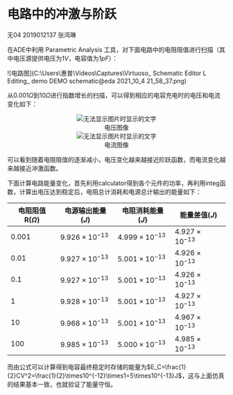 # 电路中的冲激与阶跃

无04  2019012137  张鸿琳

在ADE中利用 Parametric Analysis 工具，对下面电路中的电阻阻值进行扫描（其中电压源提供电压为$1V$，电容值为$1pF$）：

![电路图](C:\Users\惠普\Videos\Captures\Virtuoso_ Schematic Editor L Editing_ demo DEMO schematic@eda 2021_10_4 21_58_37.png)

从$0.001\Omega$到$10\Omega$进行指数增长的扫描，可以得到相应的电容充电时的电压和电流变化如下：

<div>			<!--块级封装-->
    <center>	<!--将图片和文字居中-->
    <img src="C:\Users\惠普\Videos\Captures\Virtuoso (R) Visualization & Analysis XL@eda 2021_10_4 21_52_32.png"
         alt="无法显示图片时显示的文字"
         style="zoom:这里写图片的缩放百分比"/>
    <br>		<!--换行-->
    电压图像	<!--标题-->
    </center>
</div>

<div>			<!--块级封装-->
    <center>	<!--将图片和文字居中-->
    <img src="C:\Users\惠普\Videos\Captures\Virtuoso (R) Visualization & Analysis XL@eda 2021_10_4 21_54_37.png"
         alt="无法显示图片时显示的文字"
         style="zoom:这里写图片的缩放百分比"/>
    <br>		<!--换行-->
    电流图像	<!--标题-->
    </center>
</div>

可以看到随着电阻阻值的逐渐减小，电压变化越来越接近阶跃函数，而电流变化越来越接近冲激函数。

下面计算电路能量变化，首先利用calculator得到各个元件的功率，再利用integ函数，计算出电压达到稳定后，电阻总计消耗和电源总计输出的能量如下：

| 电阻阻值R($\Omega$) | 电源输出能量($J$)     | 电阻消耗能量($J$)     | 能量差值($J$)         |
| ------------------- | --------------------- | --------------------- | --------------------- |
| 0.001               | $9.926\times10^{-13}$ | $4.999\times10^{-13}$ | $4.927\times10^{-13}$ |
| 0.01                | $9.927\times10^{-13}$ | $5.001\times10^{-13}$ | $4.926\times10^{-13}$ |
| 0.1                 | $9.927\times10^{-13}$ | $5.001\times10^{-13}$ | $4.926\times10^{-13}$ |
| 1                   | $9.928\times10^{-13}$ | $5.001\times10^{-13}$ | $4.927\times10^{-13}$ |
| 10                  | $9.968\times10^{-13}$ | $5.001\times10^{-13}$ | $4.967\times10^{-13}$ |
| 100                 | $9.985\times10^{-13}$ | $5.000\times10^{-13}$ | $4.985\times10^{-13}$ |

而由公式可以计算得到电容最终稳定时存储的能量为$E_C=\frac{1}{2}CV^2=\frac{1}{2}\times10^{-12}\times1=5\times10^{-13}J$，这与上面仿真的结果基本一致，也就验证了能量守恒。